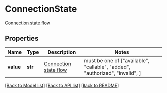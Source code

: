 # ConnectionState

[Connection state flow](#section/Connection-state)

## Properties
Name | Type | Description | Notes
------------ | ------------- | ------------- | -------------
**value** | **str** | [Connection state flow](#section/Connection-state) |  must be one of ["available", "callable", "added", "authorized", "invalid", ]

[[Back to Model list]](../../README.md#documentation-for-models) [[Back to API list]](../../README.md#documentation-for-api-endpoints) [[Back to README]](../../README.md)


